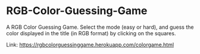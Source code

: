 # RGB-Color-Guessing-Game
A RGB Color Guessing Game. Select the mode (easy or hard), and guess the color displayed in the title (in RGB format) by clicking on the squares. 

Link: https://rgbcolorguessinggame.herokuapp.com/colorgame.html
